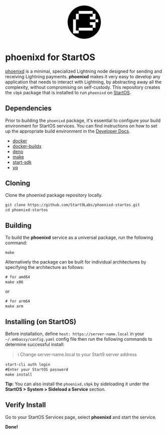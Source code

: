 <p align="center">
  <img src="icon.png" alt="Project Logo" width="21%">
</p>

# phoenixd for StartOS

[phoenixd](https://github.com/ACINQ/phoenixd/) is a minimal, specialized Lightning node designed for sending and receiving Lightning payments. **phoenixd** makes it very easy to develop any application that needs to interact with Lightning, by abstracting away all the complexity, without compromising on self-custody. This repository creates the `s9pk` package that is installed to run `phoenixd` on [StartOS](https://github.com/Start9Labs/start-os/). 

## Dependencies

Prior to building the `phoenixd` package, it's essential to configure your build environment for StartOS services. You can find instructions on how to set up the appropriate build environment in the [Developer Docs](https://docs.start9.com/latest/developer-docs/packaging).

- [docker](https://docs.docker.com/get-docker)
- [docker-buildx](https://docs.docker.com/buildx/working-with-buildx/)
- [deno](https://deno.land/)
- [make](https://www.gnu.org/software/make/)
- [start-sdk](https://github.com/Start9Labs/start-os/tree/sdk/core)
- [yq](https://mikefarah.gitbook.io/yq)

## Cloning

Clone the phoenixd package repository locally.

```
git clone https://github.com/Start9Labs/phoenixd-startos.git
cd phoenixd-startos
```

## Building

To build the **phoenixd** service as a universal package, run the following command:

```
make
```

Alternatively the package can be built for individual architectures by specifying the architecture as follows:

```
# for amd64
make x86
```
or
```
# for arm64
make arm
```

## Installing (on StartOS)

Before installation, define `host: https://server-name.local` in your `~/.embassy/config.yaml` config file then run the following commands to determine successful install:

> :information_source: Change server-name.local to your Start9 server address

```
start-cli auth login
#Enter your StartOS password
make install
```

**Tip:** You can also install the `phoenixd.s9pk` by sideloading it under the **StartOS > System > Sideload a Service** section.

## Verify Install

Go to your StartOS Services page, select **phoenixd** and start the service.

**Done!**